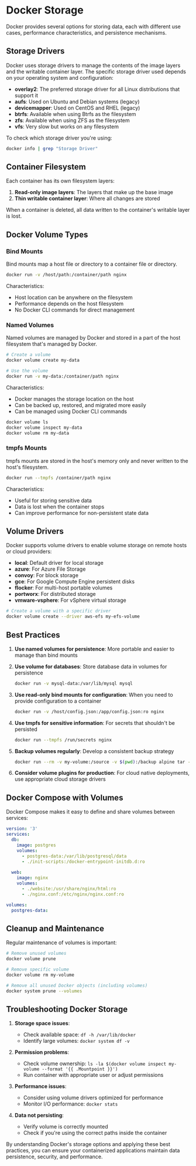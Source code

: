 # Docker Storage

Docker provides several options for storing data, each with different use cases, performance characteristics, and persistence mechanisms.

## Storage Drivers

Docker uses storage drivers to manage the contents of the image layers and the writable container layer. The specific storage driver used depends on your operating system and configuration:

- **overlay2**: The preferred storage driver for all Linux distributions that support it
- **aufs**: Used on Ubuntu and Debian systems (legacy)
- **devicemapper**: Used on CentOS and RHEL (legacy)
- **btrfs**: Available when using Btrfs as the filesystem
- **zfs**: Available when using ZFS as the filesystem
- **vfs**: Very slow but works on any filesystem

To check which storage driver you're using:

```bash
docker info | grep "Storage Driver"
```

## Container Filesystem

Each container has its own filesystem layers:

1. **Read-only image layers**: The layers that make up the base image
2. **Thin writable container layer**: Where all changes are stored

When a container is deleted, all data written to the container's writable layer is lost.

## Docker Volume Types

### Bind Mounts

Bind mounts map a host file or directory to a container file or directory.

```bash
docker run -v /host/path:/container/path nginx
```

Characteristics:
- Host location can be anywhere on the filesystem
- Performance depends on the host filesystem
- No Docker CLI commands for direct management

### Named Volumes

Named volumes are managed by Docker and stored in a part of the host filesystem that's managed by Docker.

```bash
# Create a volume
docker volume create my-data

# Use the volume
docker run -v my-data:/container/path nginx
```

Characteristics:
- Docker manages the storage location on the host
- Can be backed up, restored, and migrated more easily
- Can be managed using Docker CLI commands

```bash
docker volume ls
docker volume inspect my-data
docker volume rm my-data
```

### tmpfs Mounts

tmpfs mounts are stored in the host's memory only and never written to the host's filesystem.

```bash
docker run --tmpfs /container/path nginx
```

Characteristics:
- Useful for storing sensitive data 
- Data is lost when the container stops
- Can improve performance for non-persistent state data

## Volume Drivers

Docker supports volume drivers to enable volume storage on remote hosts or cloud providers:

- **local**: Default driver for local storage
- **azure**: For Azure File Storage
- **convoy**: For block storage
- **gce**: For Google Compute Engine persistent disks
- **flocker**: For multi-host portable volumes
- **portworx**: For distributed storage
- **vmware-vsphere**: For vSphere virtual storage

```bash
# Create a volume with a specific driver
docker volume create --driver aws-efs my-efs-volume
```

## Best Practices

1. **Use named volumes for persistence**: More portable and easier to manage than bind mounts

2. **Use volume for databases**: Store database data in volumes for persistence

   ```bash
   docker run -v mysql-data:/var/lib/mysql mysql
   ```

3. **Use read-only bind mounts for configuration**: When you need to provide configuration to a container

   ```bash
   docker run -v /host/config.json:/app/config.json:ro nginx
   ```

4. **Use tmpfs for sensitive information**: For secrets that shouldn't be persisted

   ```bash
   docker run --tmpfs /run/secrets nginx
   ```

5. **Backup volumes regularly**: Develop a consistent backup strategy

   ```bash
   docker run --rm -v my-volume:/source -v $(pwd):/backup alpine tar -czvf /backup/my-volume.tar.gz -C /source .
   ```

6. **Consider volume plugins for production**: For cloud native deployments, use appropriate cloud storage drivers

## Docker Compose with Volumes

Docker Compose makes it easy to define and share volumes between services:

```yaml
version: '3'
services:
  db:
    image: postgres
    volumes:
      - postgres-data:/var/lib/postgresql/data
      - ./init-scripts:/docker-entrypoint-initdb.d:ro
  
  web:
    image: nginx
    volumes:
      - ./website:/usr/share/nginx/html:ro
      - ./nginx.conf:/etc/nginx/nginx.conf:ro

volumes:
  postgres-data:
```

## Cleanup and Maintenance

Regular maintenance of volumes is important:

```bash
# Remove unused volumes
docker volume prune

# Remove specific volume
docker volume rm my-volume

# Remove all unused Docker objects (including volumes)
docker system prune --volumes
```

## Troubleshooting Docker Storage

1. **Storage space issues**: 
   - Check available space: `df -h /var/lib/docker`
   - Identify large volumes: `docker system df -v`

2. **Permission problems**:
   - Check volume ownership: `ls -la $(docker volume inspect my-volume --format '{{ .Mountpoint }}')`
   - Run container with appropriate user or adjust permissions

3. **Performance issues**:
   - Consider using volume drivers optimized for performance
   - Monitor I/O performance: `docker stats`

4. **Data not persisting**:
   - Verify volume is correctly mounted
   - Check if you're using the correct paths inside the container

By understanding Docker's storage options and applying these best practices, you can ensure your containerized applications maintain data persistence, security, and performance.